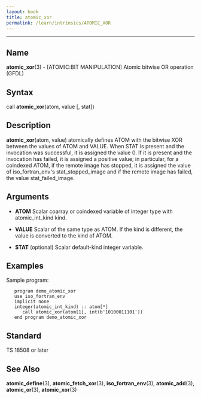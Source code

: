 ```yaml
---
layout: book
title: atomic_xor
permalink: /learn/intrinsics/ATOMIC_XOR
---
```

-------------------------------------------------------------------------------
## __Name__

__atomic\_xor__(3) - \[ATOMIC:BIT MANIPULATION\] Atomic bitwise OR operation
(GFDL)

## __Syntax__

call __atomic\_xor__(atom, value \[, stat\])

## __Description__

__atomic\_xor__(atom, value) atomically defines ATOM with the bitwise
XOR between the values of ATOM and VALUE. When STAT is present and the
invocation was successful, it is assigned the value 0. If it is present
and the invocation has failed, it is assigned a positive value; in
particular, for a coindexed ATOM, if the remote image has stopped, it is
assigned the value of iso\_fortran\_env's stat\_stopped\_image and if
the remote image has failed, the value stat\_failed\_image.

## __Arguments__

  - __ATOM__
    Scalar coarray or coindexed variable of integer type with
    atomic\_int\_kind kind.

  - __VALUE__
    Scalar of the same type as ATOM. If the kind is different, the value
    is converted to the kind of ATOM.

  - __STAT__
    (optional) Scalar default-kind integer variable.

## __Examples__

Sample program:

```
   program demo_atomic_xor
   use iso_fortran_env
   implicit none
   integer(atomic_int_kind) :: atom[*]
      call atomic_xor(atom[1], int(b'10100011101'))
   end program demo_atomic_xor
```

## __Standard__

TS 18508 or later

## __See Also__

__atomic\_define__(3), __atomic\_fetch\_xor__(3),
__iso\_fortran\_env__(3), __atomic\_add__(3), __atomic\_or__(3),
__atomic\_xor__(3)
